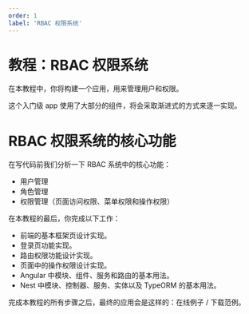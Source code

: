 ```yaml
---
order: 1
label: 'RBAC 权限系统'
---
```


# 教程：RBAC 权限系统

在本教程中，你将构建一个应用，用来管理用户和权限。

这个入门级 app 使用了大部分的组件，将会采取渐进式的方式来逐一实现。

# RBAC 权限系统的核心功能

在写代码前我们分析一下 RBAC 系统中的核心功能：

- 用户管理
- 角色管理
- 权限管理（页面访问权限、菜单权限和操作权限）

在本教程的最后，你完成以下工作：

- 前端的基本框架页设计实现。
- 登录页功能实现。
- 路由权限功能设计实现。
- 页面中的操作权限设计实现。
- Angular 中模块、组件、服务和路由的基本用法。
- Nest 中模块、控制器、服务、实体以及 TypeORM 的基本用法。

完成本教程的所有步骤之后，最终的应用会是这样的：在线例子 / 下载范例。
